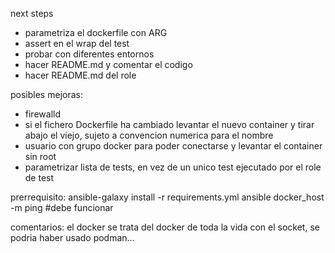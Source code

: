 next steps

- parametriza el dockerfile con ARG
- assert en el wrap del test
- probar con diferentes entornos
- hacer README.md y comentar el codigo
- hacer README.md del role



posibles mejoras:
- firewalld
- si el fichero Dockerfile ha cambiado levantar el nuevo container y tirar abajo el viejo, sujeto a convencion numerica para el nombre
- usuario con grupo docker para poder conectarse y levantar el container sin root
- parametrizar lista de tests, en vez de un unico test ejecutado por el role de test
 

prerrequisito:
ansible-galaxy install -r requirements.yml
ansible docker_host -m ping #debe funcionar

comentarios:
el docker se trata del docker de toda la vida con el socket, se podria haber usado podman... 

